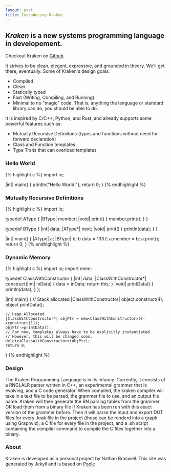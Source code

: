 ```yaml
---
layout: post
title: Introducing Kraken
---
```


*Kraken* is a new systems programming language in developement.
-----
Checkout Kraken on [Github](https://github.com/Limvot/kraken)

 It strives to be clean, elegent, expressive, and grounded in theory. We'll get there, eventually.
Some of Kraken's design goals:

* Compiled
* Clean
* Statically typed
* Fast (Writing, Compiling, and Running)
* Minimal to no "magic" code. That is, anything the language or standard library can do, you should be able to do.

It is inspired by C/C++, Python, and Rust, and already supports some powerful features such as:

* Mutually Recursive Definiitons (types and functions without need for forward declaration)
* Class and Function templates
* Type Traits that can overload templates

### Hello World
{% highlight c %}
import io;

|int| main() {
    println("Hello World!");
    return 0;
}
{% endhighlight %}

### Mutually Recursive Definitions
{% highlight c %}
import io;

typedef AType {
    |BType| member;
    |void| print() {
        member.print();
    }
}

typedef BType {
    |int| data;
    |AType*| next;
    |void| print() {
        println(data);
    }
}

|int| main() {
    |AType| a;
    |BType| b;
    b.data = 1337;
    a.member = b;
    a.print();
    return 0;
}
{% endhighlight %}

### Dynamic Memory
{% highlight c %}
import io;
import mem;

typedef ClassWithConstructor {
    |int| data;
    |ClassWithConstructor*| construct(|int| inData) {
        data = inData;
        return this;
    }
    |void| printData() {
        println(data);
    }
};

|int| main() {
    // Stack allocated
    |ClassWithConstructor| object.construct(4);
    object.printData();
    
    // Heap Allocated
    |ClassWithConstructor*| objPtr = new<ClassWithConstructor>()->construct(11);
    objPtr->printData();
    // For now, templates always have to be explicitly instantiated.
    // However, this will be changed soon.
    delete<ClassWithConstructor>(objPtr);
    return 0;
}
{% endhighlight %}

### Design
The Kraken Programming Language is in its infancy. Currently, it consists of a RNGLALR parser written in C++, an experimental grammer that is evolving, and a C code generator. When compiled, the kraken compiler will take in a text file to be parsed, the grammer file to use, and an output file name. Kraken will then generate the RN parsing tables from the grammer OR load them from a binary file if Kraken has been run with this exact version of the grammer before. Then it will parse the input and export DOT files for every .krak file in the project (these can be renderd into a graph using Graphviz), a C file for every file in the project, and a .sh script containing the compiler command to compile the C files together into a binary.

### About
Kraken is developed as a personal project by Nathan Braswell.
This site was generated by Jekyll and is based on [Poole](https://github.com/poole/poole)
